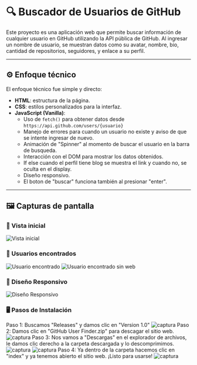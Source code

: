 # 🔍 Buscador de Usuarios de GitHub

Este proyecto es una aplicación web que permite buscar información de cualquier usuario en GitHub utilizando la API pública de GitHub. Al ingresar un nombre de usuario, se muestran datos como su avatar, nombre, bio, cantidad de repositorios, seguidores, y enlace a su perfil.

---

## ⚙️ Enfoque técnico

El enfoque técnico fue simple y directo:

- **HTML**: estructura de la página.
- **CSS**: estilos personalizados para la interfaz.
- **JavaScript (Vanilla)**:
  - Uso de `fetch()` para obtener datos desde `https://api.github.com/users/{usuario}`
  - Manejo de errores para cuando un usuario no existe y aviso de que se intente ingresar de nuevo.
  - Animación de "Spinner" al momento de buscar el usuario en la barra de busqueda.
  - Interacción con el DOM para mostrar los datos obtenidos.
  - If else cuando el perfil tiene blog se muestra el link y cuando no, se oculta en el display.
  - Diseño responsivo. 
  - El boton de "buscar" funciona también al presionar "enter".

---

## 🖼️ Capturas de pantalla

### 🔎 Vista inicial
![Vista inicial](./img/Captura%201.png)

### 👤 Usuarios encontrados
![Usuario encontrado](./img/Captura%202.png)
![Usuario encontrado sin web](./img/Captura%203.png)

### 📱 Diseño Responsivo
![Diseño Responsivo](./img/Captura%204.png)


### 🖥️ Pasos de Instalación
Paso 1: Buscamos "Releases" y damos clic en "Version 1.0"
![captura](./img/Captura%205.png)
Paso 2: Damos clic en "GitHub User Finder.zip" para descagar el sitio web.
![captura](./img/Captura%206.png)
Paso 3: Nos vamos a "Descargas" en el explorador de archivos, le damos clic derecho a la carpeta descargada y lo descomprimimos. 
![captura](./img/Captura%207.png)
![captura](./img/Captura%208.png)
Paso 4: Ya dentro de la carpeta hacemos clic en "index" y ya tenemos abierto el sitio web. ¡Listo para usarse!
![captura](./img/Captura%201.png)
